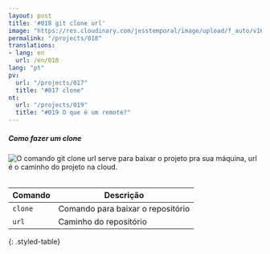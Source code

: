 ```yaml
---
layout: post
title: '#018 git clone url'
image: "https://res.cloudinary.com/jesstemporal/image/upload/f_auto/v1642878673/gitfichas/pt/018/thumbnail_uwky8o.jpg"
permalink: "/projects/018"
translations:
- lang: en
  url: /en/018
lang: "pt"
pv:
  url: "/projects/017"
  title: "#017 clone"
nt:
  url: "/projects/019"
  title: "#019 O que é um remote?"
---
```

##### Como fazer um clone

<img alt="O comando git clone url serve para baixar o projeto pra sua máquina, url é o caminho do projeto na cloud." src="https://res.cloudinary.com/jesstemporal/image/upload/v1642878673/gitfichas/pt/018/full_mbon1w.jpg"><br><br>

| Comando | Descrição |
|---------|-------------|
| `clone` | Comando para baixar o repositório |
| `url` | Caminho do repositório |
{: .styled-table}

